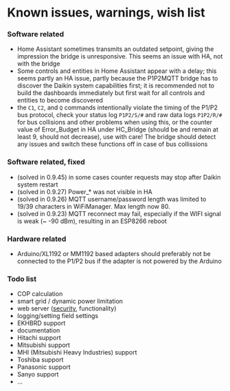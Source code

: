 # Known issues, warnings, wish list

### Software related

 - Home Assistant sometimes transmits an outdated setpoint, giving the impression the bridge is unresponsive. This seems an issue with HA, not with the bridge
 - Some controls and entities in Home Assistant appear with a delay; this seems partly an HA issue, partly because the P1P2MQTT bridge has to discover the Daikin system capabilities first; it is recommended not to build the dashboards immediately but first wait for all controls and entities to become discovered
 - the `C1`, `C2`, and `Q` commands intentionally violate the timing of the P1/P2 bus protocol, check your status log `P1P2/S/#` and raw data logs `P1P2/R/#` for bus collisions and other problems when using this, or the counter value of Error\_Budget in HA under HC\_Bridge (should be and remain at least 9, should not decrease), use with care! The bridge should detect any issues and switch these functions off in case of bus collissions

### Software related, fixed

 - (solved in 0.9.45) in some cases counter requests may stop after Daikin system restart
 - (solved in 0.9.27) Power\_\* was not visible in HA
 - (solved in 0.9.26) MQTT username/password length was limited to 19/39 characters in WiFiManager. Max length now 80.
 - (solved in 0.9.23) MQTT reconnect may fail, especially if the WIFI signal is weak (~ -90 dBm), resulting in an ESP8266 reboot

### Hardware related

 - Arduino/XL1192 or MM1192 based adapters should preferably not be connected to the P1/P2 bus if the adapter is not powered by the Arduino

### Todo list

 - COP calculation
 - smart grid / dynamic power limitation
 - web server ([security](Security.md), functionality)
 - logging/setting field settings
 - EKHBRD support
 - documentation
 - Hitachi support
 - Mitsubishi support
 - MHI (Mitsubishi Heavy Industries) support
 - Toshiba support
 - Panasonic support
 - Sanyo support
 - ...
